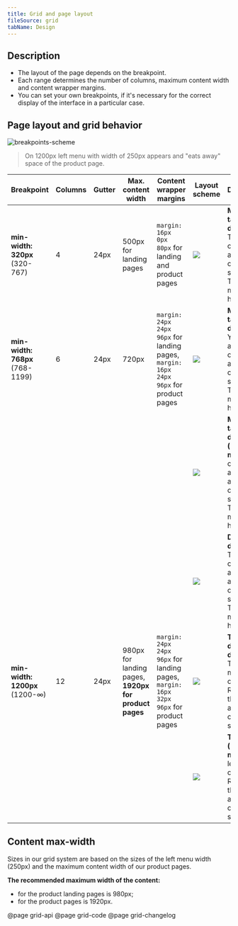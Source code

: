 ```yaml
---
title: Grid and page layout
fileSource: grid
tabName: Design
---
```


## Description

- The layout of the page depends on the breakpoint.
- Each range determines the number of columns, maximum content width and content wrapper margins.
- You can set your own breakpoints, if it's necessary for the correct display of the interface in a particular case.

## Page layout and grid behavior

![breakpoints-scheme](static/scheme.png)

> On 1200px left menu with width of 250px appears and "eats away" space of the product page.

| Breakpoint                      | Columns | Gutter | Max. content width                                    | Content wrapper margins                                                                | Layout scheme                                     | Description                                                                                                               |
| ------------------------------- | ------- | ------ | ----------------------------------------------------- | -------------------------------------------------------------------------------------- | ------------------------------------------------- | ------------------------------------------------------------------------------------------------------------------------- |
| **min-width: 320px** (320-767)  | 4       | 24px   | 500px for landing pages                               | `margin: 16px 0px 80px` for landing and product pages                                  | ![](static/breakpoints-320-mobile.png)            | **Mobile & tablet devices**. The content has a one-column structure. The left menu is hidden.                             |
| **min-width: 768px** (768-1199) | 6       | 24px   | 720px                                                 | `margin: 24px 24px 96px` for landing pages, `margin: 16px 24px 96px` for product pages | ![](static/breakpoints-768-tablet.png)            | **Mobile & tablet devices**. You can arrange the content as a two-column structure. The left menu is hidden.              |
|                                 |         |        |                                                       |                                                                                        | ![](static/breakpoints-768-mobile-landscape.png)  | **Mobile & tablet devices (landscape mode)**. The content is arranged as a two-column structure. The left menu is hidden. |
|                                 |         |        |                                                       |                                                                                        | ![](static/breakpoints-1199-desktop.png)          | **Desktop devices**. The content is arranged as a three-column structure. The left menu is hidden.                        |
| **min-width: 1200px** (1200-∞)  | 12      | 24px   | 980px for landing pages, **1920px for product pages** | `margin: 24px 24px 96px` for landing pages, `margin: 16px 32px 96px` for product pages | ![](static/breakpoints-1200-desktop.png)          | **Tablet & desktop devices**. The left menu is open. Rearrange the content as a three-column structure.                   |
|                                 |         |        |                                                       |                                                                                        | ![](static/breakpoints-1200-tablet-landscape.png) | **Tablet (landscape mode)**. The left menu is open. Rearrange the content as a two-column structure.                      |

## Content max-width

Sizes in our grid system are based on the sizes of the left menu width (250px) and the maximum content width of our product pages.

**The recommended maximum width of the content:**

- for the product landing pages is 980px;
- for the product pages is 1920px.

@page grid-api
@page grid-code
@page grid-changelog
